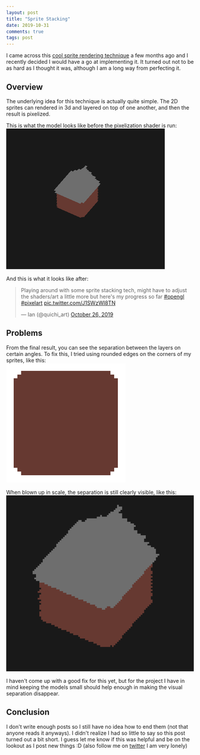 ```yaml
---
layout: post
title: "Sprite Stacking"
date: 2019-10-31
comments: true
tags: post
---
```


I came across this [cool sprite rendering technique](https://spritestack.io) a few months ago and I recently decided I would have a go at implementing it. It turned out not to be as hard as I thought it was, although I am a long way from perfecting it.

## Overview

The underlying idea for this technique is actually quite simple. The 2D sprites can rendered in 3d and layered on top of one another, and then the result is pixelized.

This is what the model looks like before the pixelization shader is run:  
![before](/assets/posts/spritestack_before.png)

And this is what it looks like after:
<blockquote class="twitter-tweet"><p lang="en" dir="ltr">Playing around with some sprite stacking tech, might have to adjust the shaders/art a little more but here&#39;s my progress so far <a href="https://twitter.com/hashtag/opengl?src=hash&amp;ref_src=twsrc%5Etfw">#opengl</a> <a href="https://twitter.com/hashtag/pixelart?src=hash&amp;ref_src=twsrc%5Etfw">#pixelart</a> <a href="https://t.co/J1SWzWI8TN">pic.twitter.com/J1SWzWI8TN</a></p>&mdash; Ian (@quichi_art) <a href="https://twitter.com/quichi_art/status/1188156250099466241?ref_src=twsrc%5Etfw">October 26, 2019</a></blockquote> <script async src="https://platform.twitter.com/widgets.js" charset="utf-8"></script>

## Problems

From the final result, you can see the separation between the layers on certain angles. To fix this, I tried using rounded edges on the corners of my sprites, like this:  
![layers](/assets/posts/spritestack_layer.png)

When blown up in scale, the separation is still clearly visible, like this:  
![fragment](/assets/posts/spritestack_superfragment.png)

I haven't come up with a good fix for this yet, but for the project I have in mind keeping the models small should help enough in making the visual separation disappear.

## Conclusion

I don't write enough posts so I still have no idea how to end them (not that anyone reads it anyways). I didn't realize I had so little to say so this post turned out a bit short. I guess let me know if this was helpful and be on the lookout as I post new things :D (also follow me on [twitter](https://twitter.com/quichi_art) I am very lonely)
